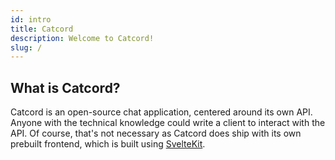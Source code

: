 ```yaml
---
id: intro
title: Catcord
description: Welcome to Catcord!
slug: /
---
```


## What is Catcord?

Catcord is an open-source chat application, centered around its own API. Anyone with the technical
knowledge could write a client to interact with the API. Of course, that's not necessary as Catcord
does ship with its own prebuilt frontend, which is built using [SvelteKit](https:/kit.svelte.dev/).
